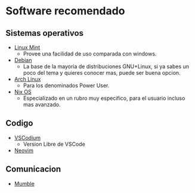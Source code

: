 # Software recomendado

## Sistemas operativos

- [Linux Mint](https://www.linuxmint.com/)
  - Provee una facilidad de uso comparada con windows.
- [Debian](https://www.debian.org/)
  - La base de la mayoria de distribuciones GNU+Linux, si ya sabes un poco del tema y quieres conocer mas, puede ser buena opcion.
- [Arch Linux](https://archlinux.org/)
  - Para los denominados Power User.
- [Nix OS](https://nixos.org/)
  - Especializado en un rubro muy especifico, para el usuario incluso mas avanzado.

## Codigo

- [VSCodium](https://vscodium.com/)
  - Version Libre de VSCode
- [Neovim](https://neovim.io/)

## Comunicacion

- [Mumble](https://www.mumble.info/)
